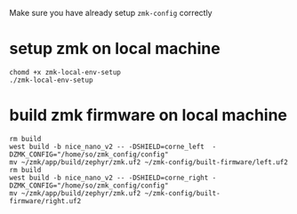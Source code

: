 Make sure you have already setup `zmk-config` correctly
# setup zmk on local machine
```
chomd +x zmk-local-env-setup
./zmk-local-env-setup
```

# build zmk firmware on local machine
```
rm build
west build -b nice_nano_v2 -- -DSHIELD=corne_left  -DZMK_CONFIG="/home/so/zmk_config/config"
mv ~/zmk/app/build/zephyr/zmk.uf2 ~/zmk-config/built-firmware/left.uf2
rm build
west build -b nice_nano_v2 -- -DSHIELD=corne_right -DZMK_CONFIG="/home/so/zmk_config/config"
mv ~/zmk/app/build/zephyr/zmk.uf2 ~/zmk-config/built-firmware/right.uf2
```

